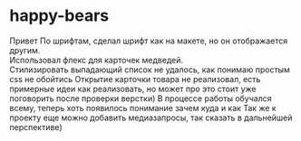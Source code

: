 # happy-bears
Привет
По шрифтам, сделал шрифт как на макете, но он отображается другим.  
Использовал флекс для карточек медведей.  
Стилизировать выпадающий список не удалось, как понимаю простым css не обойтись
Открытие карточки товара не реализовал, есть примерные идеи как реализовать, но может про это стоит уже поговорить после проверки верстки)
В процессе работы обучался всему, теперь хоть появилось понимание зачем куда и как
Так же к проекту еще можно добавить медиазапросы, так сказать в дальнейшей перспективе)
